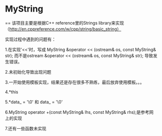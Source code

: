 # MyString
==
该项目主要是根据C++ reference里的Strings library来实现（http://en.cppreference.com/w/cpp/string/basic_string）

实现过程中遇到的问题有：<br>

1.在实现'<<'时，写成 MyString &operator << (ostream& os, const MyString& str);
  而不是ostream &operator << (ostream& os, const MyString& str);
  导致发生错误。
 
 2.未初始化导致出现问题
 
 3.一开始使用模板实现，结果还是存在很多不熟练，最后放弃使用模板。。。
 
 4.*this
 
 5.*data_ = '\0' 和 data_ = '\0'
 
 6.MyString operator +(const MyString& lhs, const MyString& rhs);是参考网上的实现
 
 7.还有一些函数未实现
